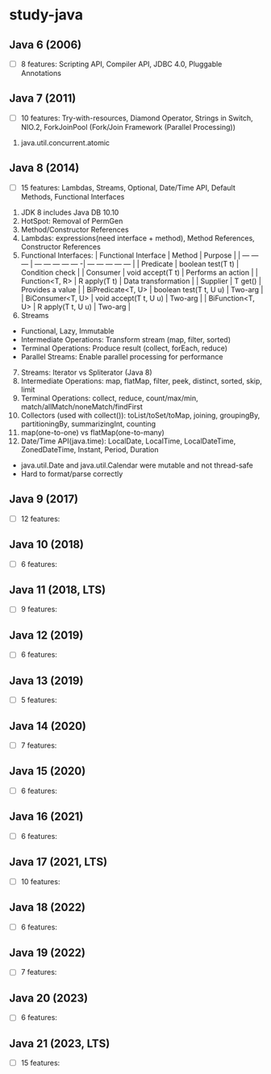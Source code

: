 # study-java
## Java 6 (2006)
- [ ] 8 features: Scripting API, Compiler API, JDBC 4.0, Pluggable Annotations

## Java 7 (2011)
- [ ] 10 features: Try-with-resources, Diamond Operator, Strings in Switch, NIO.2, ForkJoinPool (Fork/Join Framework (Parallel Processing))
1. java.util.concurrent.atomic

## Java 8 (2014)
- [ ] 15 features: Lambdas, Streams, Optional, Date/Time API, Default Methods, Functional Interfaces
1. JDK 8 includes Java DB 10.10
2. HotSpot: Removal of PermGen
3. Method/Constructor References
4. Lambdas: expressions(need interface + method), Method References, Constructor References
5. Functional Interfaces:
| Functional Interface | Method | Purpose |
| — — — | — — — — — -| — — — — — |
| Predicate<T> | boolean test(T t) | Condition check |
| Consumer<T> | void accept(T t) | Performs an action |
| Function<T, R> | R apply(T t) | Data transformation |
| Supplier<T> | T get() | Provides a value |
| BiPredicate<T, U> | boolean test(T t, U u) | Two-arg |
| BiConsumer<T, U> | void accept(T t, U u) | Two-arg |
| BiFunction<T, U> | R apply(T t, U u) | Two-arg |
6. Streams 
* Functional, Lazy, Immutable
* Intermediate Operations: Transform stream (map, filter, sorted)
* Terminal Operations: Produce result (collect, forEach, reduce)
* Parallel Streams: Enable parallel processing for performance
7. Streams: Iterator vs Spliterator (Java 8)
8. Intermediate Operations: map, flatMap, filter, peek, distinct, sorted, skip, limit
9. Terminal Operations: collect, reduce, count/max/min, match/allMatch/noneMatch/findFirst
10. Collectors (used with collect()): toList/toSet/toMap, joining, groupingBy, partitioningBy, summarizingInt, counting
11. map(one-to-one) vs flatMap(one-to-many)
12. Date/Time API(java.time): LocalDate, LocalTime, LocalDateTime, ZonedDateTime, Instant, Period, Duration
* java.util.Date and java.util.Calendar were mutable and not thread-safe
* Hard to format/parse correctly


## Java 9 (2017)
- [ ] 12 features: 

## Java 10 (2018)
- [ ] 6 features: 

## Java 11 (2018, LTS)
- [ ] 9 features: 

## Java 12 (2019)
- [ ] 6 features: 

## Java 13 (2019)
- [ ] 5 features: 

## Java 14 (2020)
- [ ] 7 features: 

## Java 15 (2020)
- [ ] 6 features: 

## Java 16 (2021)
- [ ] 6 features: 

## Java 17 (2021, LTS)
- [ ] 10 features: 

## Java 18 (2022)
- [ ] 6 features: 

## Java 19 (2022)
- [ ] 7 features: 

## Java 20 (2023)
- [ ] 6 features: 

## Java 21 (2023, LTS)
- [ ] 15 features: 